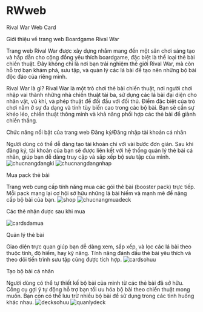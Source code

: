 # RWweb
Rival War Web Card

Giới thiệu về trang web Boardgame Rival War

Trang web Rival War được xây dựng nhằm mang đến một sân chơi sáng tạo và hấp dẫn cho cộng đồng yêu thích boardgame, đặc biệt là thể loại thẻ bài chiến thuật. Đây không chỉ là nơi bạn trải nghiệm thế giới Rival War, mà còn hỗ trợ bạn khám phá, sưu tập, và quản lý các lá bài để tạo nên những bộ bài độc đáo của riêng mình.

Rival War là gì?
Rival War là một trò chơi thẻ bài chiến thuật, nơi người chơi nhập vai thành những nhà chiến thuật tài ba, sử dụng các lá bài đại diện cho nhân vật, vũ khí, và phép thuật để đối đầu với đối thủ. Điểm đặc biệt của trò chơi nằm ở sự đa dạng và tính tùy biến cao trong các bộ bài. Bạn sẽ cần sự khéo léo, chiến thuật thông minh và khả năng phối hợp các thẻ bài để giành chiến thắng.

Chức năng nổi bật của trang web
Đăng ký/Đăng nhập tài khoản cá nhân

Người dùng có thể dễ dàng tạo tài khoản chỉ với vài bước đơn giản.
Sau khi đăng ký, tài khoản của bạn sẽ được liên kết với hệ thống quản lý thẻ bài cá nhân, giúp bạn dễ dàng truy cập và sắp xếp bộ sưu tập của mình.
![chucnangdangki](https://github.com/user-attachments/assets/2655d39d-b1ca-415c-8fb1-5cd84a407e8a)
![chucnangdangnhap](https://github.com/user-attachments/assets/2c75be1a-bc72-424d-9aec-d35b74609dad)

Mua pack thẻ bài

Trang web cung cấp tính năng mua các gói thẻ bài (booster pack) trực tiếp.
Mỗi pack mang lại cơ hội sở hữu những lá bài hiếm và mạnh mẽ để nâng cấp bộ bài của bạn.
![shop](https://github.com/user-attachments/assets/cde08021-1425-42f3-9620-ef6015aeb85f)
![chucnangmuadeck](https://github.com/user-attachments/assets/f5961ac7-340e-452e-ad3c-d8f022468a4e)

Các thẻ nhận được sau khi mua

![cardsdamua](https://github.com/user-attachments/assets/a3efc7b4-240a-4a94-8a0c-cd17e3e04dfc)

Quản lý thẻ bài

Giao diện trực quan giúp bạn dễ dàng xem, sắp xếp, và lọc các lá bài theo thuộc tính, độ hiếm, hay kỹ năng.
Tính năng đánh dấu thẻ bài yêu thích và theo dõi tiến trình sưu tập cũng được tích hợp.
![cardsohuu](https://github.com/user-attachments/assets/b08cf31c-ae6e-4399-9995-1ff2c4a3afef)

Tạo bộ bài cá nhân

Người dùng có thể tự thiết kế bộ bài của mình từ các thẻ bài đã sở hữu.
Công cụ gợi ý tự động hỗ trợ bạn tối ưu hóa bộ bài theo chiến thuật mong muốn.
Bạn còn có thể lưu trữ nhiều bộ bài để sử dụng trong các tình huống khác nhau.
![decksohuu](https://github.com/user-attachments/assets/eb6a5438-9273-4c5b-a4ff-09bdbd181a86)
![quanlydeck](https://github.com/user-attachments/assets/79551e44-dce8-42e7-9001-55646f4a40ed)


